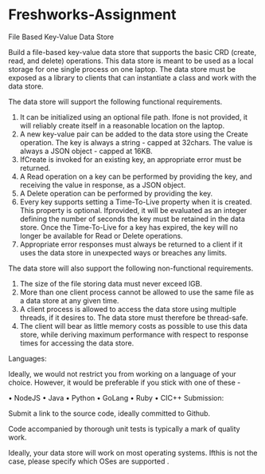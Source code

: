 # Freshworks-Assignment
File Based Key-Value Data Store

Build a file-based key-value data store that supports the basic CRD (create, read, and delete) operations. This data store is meant to be used as a local storage for one single process on one laptop. The data store must be exposed as a library to clients that can instantiate a class and work with the data store.

The data store will support the following functional requirements.

1.	It can be initialized using an optional file path. Ifone is not provided, it will reliably create itself in a reasonable location on the laptop.
2.	A new key-value pair can be added to the data store using the Create operation. The key is always a string - capped at 32chars. The value is always a JSON object - capped at 16KB.
3.	IfCreate is invoked for an existing key, an appropriate error must be returned.
4.	A Read operation on a key can be performed by providing the key, and receiving the value in response, as a JSON object.
5.	A Delete operation can be performed by providing the key.
6.	Every key supports setting a Time-To-Live property when it is created. This property is optional. Ifprovided, it will be evaluated as an integer defining the number of seconds the key must be retained in the data store. Once the Time-To-Live for a key has expired, the key will no longer be available for Read or Delete operations.
7.	Appropriate error responses must always be returned to a client if it uses the data store in unexpected ways or breaches any limits.

The data store will also support the following non-functional requirements.

1.	The size of the file storing data must never exceed lGB.
2.	More than one client process cannot be allowed to use the same file as a data store at any given time.
3.	A client process is allowed to access the data store using multiple threads, if it desires to. The data store must therefore be thread-safe.
4.	The client will bear as little memory costs as possible to use this data store, while deriving maximum performance with respect to response times for accessing the data store.



Languages:

Ideally, we would not restrict you from working on a language of your choice. However, it would be preferable if you stick with one of these -

•	NodeJS
•	Java
•	Python
•	GoLang
•	Ruby
•	CIC++
Submission:

Submit a link to the source code, ideally committed to Github.

Code accompanied by thorough unit tests is typically a mark of quality work.

Ideally, your data store will work on most operating systems. Ifthis is not the case, please specify which OSes are supported .

